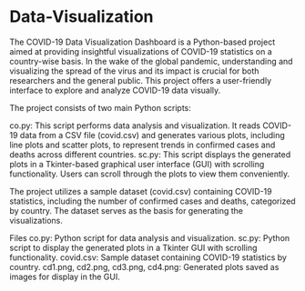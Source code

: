 # Data-Visualization

The COVID-19 Data Visualization Dashboard is a Python-based project aimed at providing insightful visualizations of COVID-19 statistics on a country-wise basis. In the wake of the global pandemic, understanding and visualizing the spread of the virus and its impact is crucial for both researchers and the general public. This project offers a user-friendly interface to explore and analyze COVID-19 data visually.

The project consists of two main Python scripts:

co.py: This script performs data analysis and visualization. It reads COVID-19 data from a CSV file (covid.csv) and generates various plots, including line plots and scatter plots, to represent trends in confirmed cases and deaths across different countries.
sc.py: This script displays the generated plots in a Tkinter-based graphical user interface (GUI) with scrolling functionality. Users can scroll through the plots to view them conveniently.

The project utilizes a sample dataset (covid.csv) containing COVID-19 statistics, including the number of confirmed cases and deaths, categorized by country. The dataset serves as the basis for generating the visualizations.

Files
co.py: Python script for data analysis and visualization.
sc.py: Python script to display the generated plots in a Tkinter GUI with scrolling functionality.
covid.csv: Sample dataset containing COVID-19 statistics by country.
cd1.png, cd2.png, cd3.png, cd4.png: Generated plots saved as images for display in the GUI.
